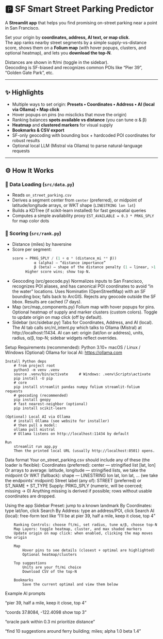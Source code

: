# 🅿️ SF Smart Street Parking Predictor

A **Streamlit app** that helps you find promising on-street parking near a point in San Francisco.

Set your origin by **coordinates, address, AI text, or map click**.  
The app ranks nearby street segments by a simple supply-vs-distance score, shows them on a **Folium map** (with hover popups, clusters, and optional heatmap), and lets you **download the top-N**.

Distances are shown in ft/mi (toggle in the sidebar).  
Geocoding is SF-biased and recognizes common POIs like “Pier 39”, “Golden Gate Park”, etc.

---

## ✨ Highlights
- Multiple ways to set origin: **Presets • Coordinates • Address • AI (local via Ollama) • Map click**
- Hover popups on pins (no misclicks that move the origin)
- Ranking balances **spots available vs distance** (you can tune α & β)
- **Heatmap** and **clustered markers** for visual supply
- **Bookmarks & CSV export**
- SF-only geocoding with bounding box + hardcoded POI coordinates for robust results
- Optional local LLM (Mistral via Ollama) to parse natural-language requests

---

## ⚙️ How It Works

### 🧮 Data Loading (`src/data.py`)
- Reads `on_street_parking.csv`
- Derives a segment center from `center` (preferred), or midpoint of latitude/longitude arrays, or WKT shape (`LINESTRING lon lat`)
- Builds a KDTree (if scikit-learn installed) for fast geospatial queries
- Computes a simple availability proxy `EST_AVAILABLE = 0.3 * PRKG_SPLY` for map color dots

### 🧠 Scoring (`src/rank.py`)
- Distance (miles) by haversine
- Score per segment:
  ```python
  score = PRKG_SPLY / (1 + α * (distance_mi ** β))
            α (alpha) — “distance importance”
            β (beta) — shape of the distance penalty (1 = linear, >1 = steeper)
        Higher score wins; show top-N.
- Geocoding (src/geocode.py)
        Normalizes inputs to San Francisco, recognizes POI aliases, and has canonical POI coordinates to avoid “in the water” locations.
        Uses Nominatim (OpenStreetMap) with an SF bounding box; falls back to ArcGIS.
        Rejects any geocode outside the SF bbox. Results are cached (7 days).
- Map (src/map_components.py)
        Folium map with hover popups for pins.
        Optional heatmap of supply and marker clusters (custom colors).
        Toggle to update origin on map click (off by default).  
- Sidebar (src/sidebar.py)
        Tabs for Coordinates, Address, and AI (local).
        The AI tab calls src/nl_intent.py which talks to Ollama (Mistral) at http://localhost:11434.
        AI can set: origin (lat/lon or address), units, radius, α/β, top-N; sidebar widgets reflect overrides.

Setup
    Requirements (recommended):
        Python 3.10+
        macOS / Linux / Windows
        (Optional) Ollama for local AI: https://ollama.com

    Install Python deps
        # from project root
        python3 -m venv .venv
        source .venv/bin/activate     # Windows: .venv\Scripts\activate
        pip install -U pip
        # core
        pip install streamlit pandas numpy folium streamlit-folium requests
        # geocoding (recommended)
        pip install geopy
        # fast nearest-neighbor (optional)
        pip install scikit-learn

    (Optional) Local AI via Ollama
        # install Ollama (see website for installer)
        # then pull a model:
        ollama pull mistral
        # Ollama listens on http://localhost:11434 by default

    Run
        streamlit run app.py
        Then the printed local URL (usually http://localhost:8501) opens.

Data format
    Your on_street_parking.csv should include any of these (the loader is flexible):
        Coordinates (preferred):
            center — stringified list [lat, lon]
        Or arrays to average:
            latitude, longitude — stringified lists, we take the midpoint
        Or WKT (fallback):
            shape — LINESTRING lon lat, lon lat, ... (we take the endpoints’ midpoint)
        Street label (any of):
            STREET (preferred) or ST_NAME + ST_TYPE
        Supply:
            PRKG_SPLY (numeric, will be coerced; missing → 0)
    Anything missing is derived if possible; rows without usable coordinates are dropped.

Using the app
    Sidebar
        Preset: jump to a known landmark
        By Coordinates: type lat/lon, click Search
        By Address: type an address/POI, click Search
        AI (local): free-form text like
        “I’ll be at pier 39, half a mile, keep it close, top 4”

        Ranking Controls: choose ft/mi, set radius, tune α/β, choose top-N
        Map Layers: toggle heatmap, cluster, and max shaded markers
        Update origin on map click: when enabled, clicking the map moves the origin

        Map
            Hover pins to see details (closest + optimal are highlighted)
            Optional heatmap/clusters

        Top suggestions
            Units are your ft/mi choice
            Download CSV of the top-N

        Bookmarks
            Save the current optimal and view them below

Example AI prompts

“pier 39, half a mile, keep it close, top 4”

“coords 37.8084, -122.4098 show top 3”

“oracle park within 0.3 mi prioritize distance”

“find 10 suggestions around ferry building; miles; alpha 1.0 beta 1.4”
